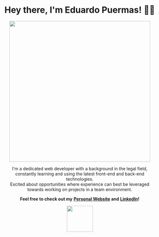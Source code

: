 [comment]: <> (Header)
<h1 align="center">
   Hey there, I'm Eduardo Puermas! 👋🏻
</h1>

[comment]: <> (Image)
<p align="center">
  <img width="460" src="https://lh3.googleusercontent.com/proxy/S9cqm6Ki-3b5XFZhuhgLQtGPS8OgyNrKrjcvhSfHisCqplLtGtZdzd-s33Io6zaY8R1F4OmDT1z091QuLCjXddQPqaGqnfDrfw">
</p>

[comment]: <> (Paragraph)
<p align="center">
  I'm a dedicated web developer with a background in the legal field, <br/> 
  constantly learning and using the latest front-end and back-end technologies. <br/>
  Excited about opportunities where experience can best be leveraged <br/>
  towards working on projects in a team environment. 
</p>

[comment]: <> (Contact-me links)
<p align="center">
  <b>Feel free to check out my</b> 
  <b> <a href="https://www.eduardopuermas.com/" target="_blank" rel="noopener noreferrer">Personal Website</a> </b> 
  <b>and</b>  
  <b> <a href="https://www.linkedin.com/in/epuermas/" target="_blank" rel="noopener noreferrer">LinkedIn</a></b><b>!</b> 
 </b> 
 </b> 
 
 [comment]: <> (Logo/Footer)
 <p align="center">
   <a href="https://www.eduardopuermas.com/" target="_blank" rel="noopener noreferrer">
  <img width="85" src="https://i.imgur.com/KK3xtxv.png">
   </a>
</p>




